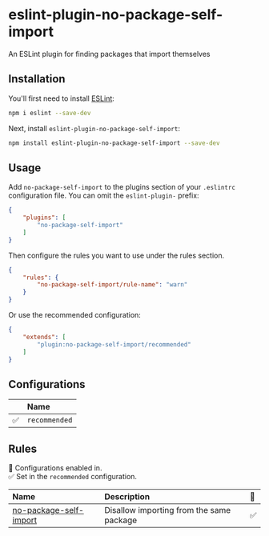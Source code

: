 # eslint-plugin-no-package-self-import

An ESLint plugin for finding packages that import themselves

## Installation

You'll first need to install [ESLint](https://eslint.org/):

```sh
npm i eslint --save-dev
```

Next, install `eslint-plugin-no-package-self-import`:

```sh
npm install eslint-plugin-no-package-self-import --save-dev
```

## Usage

Add `no-package-self-import` to the plugins section of your `.eslintrc` configuration file. You can omit the `eslint-plugin-` prefix:

```json
{
    "plugins": [
        "no-package-self-import"
    ]
}
```

Then configure the rules you want to use under the rules section.

```json
{
    "rules": {
        "no-package-self-import/rule-name": "warn"
    }
}
```

Or use the recommended configuration:

```json
{
    "extends": [
        "plugin:no-package-self-import/recommended"
    ]
}
```

## Configurations

<!-- begin auto-generated configs list -->

|    | Name          |
| :- | :------------ |
| ✅  | `recommended` |

<!-- end auto-generated configs list -->

## Rules

<!-- begin auto-generated rules list -->

💼 Configurations enabled in.\
✅ Set in the `recommended` configuration.

| Name                                                           | Description                              | 💼 |
| :------------------------------------------------------------- | :--------------------------------------- | :- |
| [no-package-self-import](docs/rules/no-package-self-import.md) | Disallow importing from the same package | ✅  |

<!-- end auto-generated rules list -->
